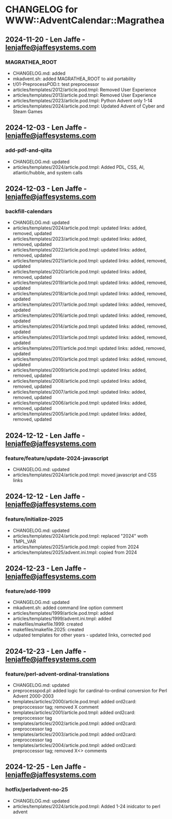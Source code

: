 # CHANGELOG for WWW::AdventCalendar::Magrathea

## 2024-11-20 - Len Jaffe - lenjaffe@jaffesystems.com
### MAGRATHEA_ROOT
- CHANGELOG.md: added
- mkadvent.sh: added MAGRATHEA_ROOT to aid portability
- t/01-PreprocessPOD.t: test preprocessor
- articles/templates/2012/article.pod.tmpl: Removed User Experience
- articles/templates/2013/article.pod.tmpl: Removed User Experience
- articles/templates/2023/article.pod.tmpl: Python Advent only 1-14
- articles/templates/2024/article.pod.tmpl: Updated Advent of Cyber and Steam Games

## 2024-12-03 - Len Jaffe - lenjaffe@jaffesystems.com
### add-pdf-and-qiita
- CHANGELOG.md: updated
- articles/templates/2024/article.pod.tmpl: Added PDL, CSS, AI, atlantic/hubble, and system calls

## 2024-12-03 - Len Jaffe - lenjaffe@jaffesystems.com
### backfill-calendars
- CHANGELOG.md: updated
- articles/templates/2024/article.pod.tmpl: updated links: added, removed, updated 
- articles/templates/2023/article.pod.tmpl: updated links: added, removed, updated 
- articles/templates/2022/article.pod.tmpl: updated links: added, removed, updated 
- articles/templates/2021/article.pod.tmpl: updated links: added, removed, updated 
- articles/templates/2020/article.pod.tmpl: updated links: added, removed, updated 
- articles/templates/2019/article.pod.tmpl: updated links: added, removed, updated 
- articles/templates/2018/article.pod.tmpl: updated links: added, removed, updated 
- articles/templates/2017/article.pod.tmpl: updated links: added, removed, updated 
- articles/templates/2016/article.pod.tmpl: updated links: added, removed, updated 
- articles/templates/2014/article.pod.tmpl: updated links: added, removed, updated 
- articles/templates/2013/article.pod.tmpl: updated links: added, removed, updated 
- articles/templates/2011/article.pod.tmpl: updated links: added, removed, updated 
- articles/templates/2010/article.pod.tmpl: updated links: added, removed, updated 
- articles/templates/2009/article.pod.tmpl: updated links: added, removed, updated 
- articles/templates/2008/article.pod.tmpl: updated links: added, removed, updated 
- articles/templates/2007/article.pod.tmpl: updated links: added, removed, updated 
- articles/templates/2006/article.pod.tmpl: updated links: added, removed, updated 
- articles/templates/2005/article.pod.tmpl: updated links: added, removed, updated 

## 2024-12-12 - Len Jaffe - lenjaffe@jaffesystems.com
### feature/feature/update-2024-javascript
- CHANGELOG.md: updated
- articles/templates/2024/article.pod.tmpl: moved javascript and CSS links

## 2024-12-12 - Len Jaffe - lenjaffe@jaffesystems.com
### feature/initialize-2025
- CHANGELOG.md: updated
- articles/templates/2024/article.pod.tmpl: replaced "2024" woth TMPL_VAR
- articles/templates/2025/article.pod.tmpl: copied from 2024
- articles/templates/2025/advent.ini.tmpl: copied from 2024

## 2024-12-23 - Len Jaffe - lenjaffe@jaffesystems.com
### feature/add-1999
- CHANGELOG.md: updated
- mkadvent.sh: added command line option comment
- articles/templates/1999/article.pod.tmpl: added
- articles/templates/1999/advent.ini.tmpl: added
- makefiles/makefile.1999: created
- makefiles/makefile.2025: created
- udpated templates for other years - updated links, corrected pod

## 2024-12-23 - Len Jaffe - lenjaffe@jaffesystems.com
### feature/perl-advent-ordinal-translations
- CHANGELOG.md: updated
- preprocesspod.pl: added logic for cardinal-to-ordinal conversion for Perl Advent 2000-2003
- templates/articles/2000/article.pod.tmpl: added ord2card: preproccessor tag; removed X<DAY> comment
- templates/articles/2001/article.pod.tmpl: added ord2card: preproccessor tag
- templates/articles/2002/article.pod.tmpl: added ord2card: preproccessor tag
- templates/articles/2003/article.pod.tmpl: added ord2card: preproccessor tag
- templates/articles/2004/article.pod.tmpl: added ord2card: preproccessor tag; removed X<> comments

## 2024-12-25 - Len Jaffe - lenjaffe@jaffesystems.com
### hotfix/perladvent-no-25
- CHANGELOG.md: updated
- articles/templates/2024/article.pod.tmpl: Added 1-24 inidcator to perl advent

